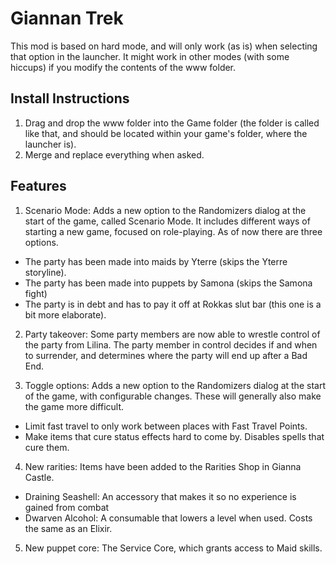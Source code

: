 # Giannan Trek

This mod is based on hard mode, and will only work (as is) when selecting that option in the launcher. 
It might work in other modes (with some hiccups) if you modify the contents of the www folder.

## Install Instructions

1. Drag and drop the www folder into the Game folder (the folder is called like that, and should be located within your game's folder, where the launcher is).
2. Merge and replace everything when asked.

## Features

1. Scenario Mode: Adds a new option to the Randomizers dialog at the start of the game, called Scenario Mode. It includes different ways of starting a new game, focused on role-playing. As of now there are three options.
   
- The party has been made into maids by Yterre (skips the Yterre storyline).
- The party has been made into puppets by Samona (skips the Samona fight)
- The party is in debt and has to pay it off at Rokkas slut bar (this one is a bit more elaborate).
 
2. Party takeover: Some party members are now able to wrestle control of the party from Lilina. The party member in control decides if and when to surrender, and determines where the party will end up after a Bad End.

3. Toggle options: Adds a new option to the Randomizers dialog at the start of the game, with configurable changes. These will generally also make the game more difficult.
 
- Limit fast travel to only work between places with Fast Travel Points.
- Make items that cure status effects hard to come by. Disables spells that cure them.
 
4. New rarities: Items have been added to the Rarities Shop in Gianna Castle.
 
- Draining Seashell: An accessory that makes it so no experience is gained from combat
- Dwarven Alcohol: A consumable that lowers a level when used. Costs the same as an Elixir.

5. New puppet core: The Service Core, which grants access to Maid skills.
